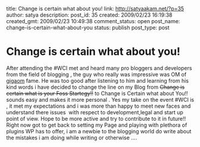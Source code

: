 title: Change is certain what about you!
link: http://satyaakam.net/?p=35
author: satya
description: 
post_id: 35
created: 2009/02/23 16:19:38
created_gmt: 2009/02/23 10:49:38
comment_status: open
post_name: change-is-certain-what-about-you
status: publish
post_type: post

# Change is certain what about you!

After attending the #WCI met and heard many pro bloggers and developers from the field of blogging , the guy who really was impressive was OM of [gigaom](http://giagaom.com) fame. He was too good after listening to him and learning from his kind words i have decided to change the line on my Blog from <del>Change is certain what is your Foss Startegy!!</del> to Change is Certain what about You!! sounds easy and makes it more personal . Yes my take on the event #WCI is , it met my expectations and i was more than happy to meet new faces and understand there issues  with respect to development,legal and start up point of view. Hope to be more active and try to contribute to it in future!! Right now got to get back to setting my Page and playing with plethora of plugins WP has to offer, i am a newbie to the blogging world do write about the mistakes i am doing while writing or otherwise ....